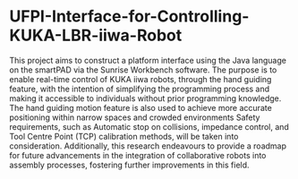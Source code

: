 # UFPI-Interface-for-Controlling-KUKA-LBR-iiwa-Robot
This project aims to construct a platform interface using the Java language on the smartPAD via the Sunrise Workbench software. The purpose is to enable real-time control of KUKA iiwa robots, through the hand guiding feature, with the intention of simplifying the programming process and making it accessible to individuals without prior programming knowledge.
The hand guiding motion feature is also used to achieve more accurate positioning within narrow spaces and crowded environments Safety requirements, such as Automatic stop on collisions, impedance control, and Tool Centre Point (TCP) calibration methods, will be taken into consideration. Additionally, this research endeavours to provide a roadmap for future advancements in the integration of collaborative robots into assembly processes, fostering further improvements in this field.
